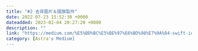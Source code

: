 ```yaml
---
title: "#2 去背圖片＆國旗製作"
date: 2022-07-23 15:52:30 +0000
dateadded: 2023-02-04 20:27:20 +0000
description: ""
link: "https://medium.com/%E5%BD%BC%E5%BE%97%E6%BD%98%E7%9A%84-swift-ios-app-%E9%96%8B%E7%99%BC%E6%95%99%E5%AE%A4/2-%E5%8E%BB%E8%83%8C%E5%9C%96%E7%89%87-%E5%9C%8B%E6%97%97%E8%A3%BD%E4%BD%9C-1eb59fa43b9b?source=rss-ebd4814c8620------2"
category: [Astra's Medium]
---
```

